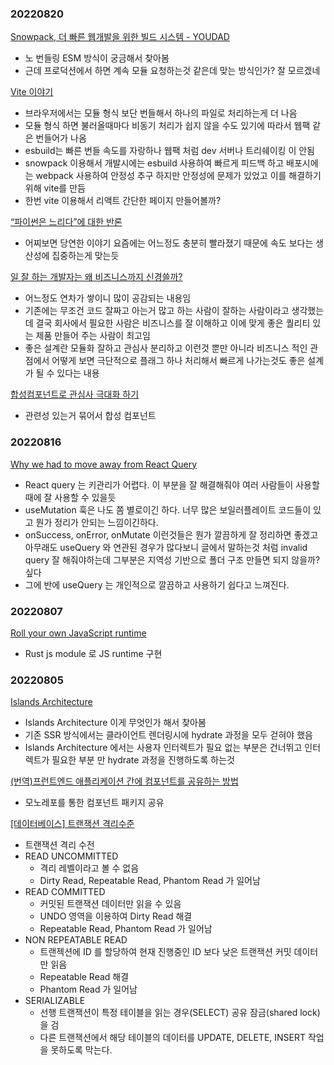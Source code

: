 ### 20220820
[Snowpack, 더 빠른 웹개발을 위한 빌드 시스템 - YOUDAD](https://www.youdad.kr/snowpack/)
- 노 번들링 ESM 방식이 궁금해서 찾아봄
- 근데 프로덕션에서 하면 계속 모듈 요청하는것 같은데 맞는 방식인가? 잘 모르겠네 

[Vite 이야기](https://yozm.wishket.com/magazine/detail/1620/)
- 브라우저에서는 모듈 형식 보단 번들해서 하나의 파일로 처리하는게 더 나음
- 모듈 형식 하면 불러올때마다 비동기 처리가 쉽지 않을 수도 있기에 따라서 웹팩 같은 번들어가 나옴
- esbuild는 빠른 번들 속도를 자랑하나 웹팩 처럼 dev 서버나 트리쉐이킹 이 안됨
- snowpack 이용해서 개발시에는 esbuild 사용하여 빠르게 피드백 하고 배포시에는 webpack 사용하여 안정성 추구 하지만 안정성에 문제가 있었고 이를 해결하기 위해 vite를 만듬
- 한번 vite 이용해서 리액트 간단한 페이지 만들어볼까?

[“파이썬은 느리다”에 대한 반론](https://yozm.wishket.com/magazine/detail/1608/)
- 어찌보면 당연한 이야기 요즘에는 어느정도 충분히 빨라졌기 때문에 속도 보다는 생산성에 집중하는게 맞는듯

[일 잘 하는 개발자는 왜 비즈니스까지 신경쓸까?](https://yozm.wishket.com/magazine/detail/1189/?fbclid=IwAR3C1XEpK2DAzQ5KVr7yn8c-jckVoxvKU5qIjnNpEj4QmbDX-M55qozy4ds&fs=e&s=cl)
- 어느정도 연차가 쌓이니 많이 공감되는 내용임
- 기존에는 무조건 코드 잘짜고 아는거 많고 하는 사람이 잘하는 사람이라고 생각했는데 결국 회사에서 필요한 사람은 비즈니스를 잘 이해하고 이에 맞게 좋은 퀄리티 있는 제품 만들어 주는 사람이 최고임
- 좋은 설계란 모듈화 잘하고 관심사 분리하고 이런것 뿐만 아니라 비즈니스 적인 관점에서 어떻게 보면 극단적으로 플래그 하나 처리해서 빠르게 나가는것도 좋은 설계가 될 수 있다는 내용

[합성컴포넌트로 관심사 극대화 하기](https://fe-developers.kakaoent.com/2022/220731-composition-component/)
- 관련성 있는거 묶어서 합성 컴포넌트
### 20220816
[Why we had to move away from React Query](https://www.basedash.com/blog/why-we-had-to-move-away-from-react-query)
- React query 는 키관리가 어렵다. 이 부분을 잘 해결해줘야 여러 사람들이 사용할 때에 잘 사용할 수 있을듯
- useMutation 훅은 나도 쫌 별로이긴 하다. 너무 많은 보일러플레이트 코드들이 있고 뭔가 정리가 안되는 느낌이긴하다.
- onSuccess, onError, onMutate 이런것들은 뭔가 깔끔하게 잘 정리하면 좋겠고 아무래도 useQuery 와 연관된 경우가 많다보니 글에서 말하는것 처럼 invalid query 잘 해줘야하는데 그부분은 지역성 기반으로 폴더 구조 만들면 되지 않을까? 싶다
- 그에 반에 useQuery 는 개인적으로 깔끔하고 사용하기 쉽다고 느껴진다.

### 20220807

[Roll your own JavaScript runtime](https://deno.com/blog/roll-your-own-javascript-runtime)

- Rust js module 로 JS runtime 구현

### 20220805

[Islands Architecture](https://www.patterns.dev/posts/islands-architecture/)

- Islands Architecture 이게 무엇인가 해서 찾아봄
- 기존 SSR 방식에서는 클라이언트 렌더링시에 hydrate 과정을 모두 걷혀야 했음
- Islands Architecture 에서는 사용자 인터렉트가 필요 없는 부분은 건너뛰고 인터렉트가 필요한 부분 만 hydrate 과정을 진행하도록 하는것

[(번역)프런트엔드 애플리케이션 간에 컴포넌트를 공유하는 방법](https://velog.io/@lky5697/how-to-share-components-between-front-end-applications?utm_source=substack&utm_medium=email)

- 모노레포를 통한 컴포넌트 패키지 공유

[[데이터베이스] 트랜잭션 격리수준](https://velog.io/@guswns3371/%EB%8D%B0%EC%9D%B4%ED%84%B0%EB%B2%A0%EC%9D%B4%EC%8A%A4-%ED%8A%B8%EB%9E%9C%EC%9E%AD%EC%85%98-%EA%B2%A9%EB%A6%AC%EC%88%98%EC%A4%80)

- 트랜잭션 격리 수전
- READ UNCOMMITTED
  - 격리 레벨이라고 볼 수 없음
  - Dirty Read, Repeatable Read, Phantom Read 가 일어남
- READ COMMITTED
  - 커밋된 트랜잭션 데이터만 읽을 수 있음
  - UNDO 영역을 이용하여 Dirty Read 해결
  - Repeatable Read, Phantom Read 가 일어남
- NON REPEATABLE READ
  - 트랜젝션에 ID 를 할당하여 현재 진행중인 ID 보다 낮은 트랜잭션 커밋 데이터만 읽음
  - Repeatable Read 해결
  - Phantom Read 가 일어남
- SERIALIZABLE
  - 선행 트랜잭션이 특정 테이블을 읽는 경우(SELECT) 공유 잠금(shared lock) 을 검
  - 다른 트랜잭션에서 해당 테이블의 데이터를 UPDATE, DELETE, INSERT 작업을 못하도록 막는다.

